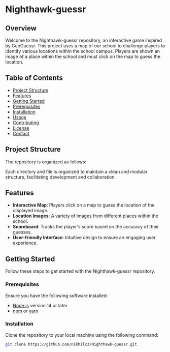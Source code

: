 # Nighthawk-guessr

## Overview

Welcome to the Nighthawk-guessr repository, an interactive game inspired by GeoGuessr. This project uses a map of our school to challenge players to identify various locations within the school campus. Players are shown an image of a place within the school and must click on the map to guess the location.

## Table of Contents

- [Project Structure](#project-structure)
- [Features](#features)
- [Getting Started](#getting-started)
- [Prerequisites](#prerequisites)
- [Installation](#installation)
- [Usage](#usage)
- [Contributing](#contributing)
- [License](#license)
- [Contact](#contact)

## Project Structure

The repository is organized as follows:


Each directory and file is organized to maintain a clean and modular structure, facilitating development and collaboration.

## Features

- **Interactive Map**: Players click on a map to guess the location of the displayed image.
- **Location Images**: A variety of images from different places within the school.
- **Scoreboard**: Tracks the player's score based on the accuracy of their guesses.
- **User-friendly Interface**: Intuitive design to ensure an engaging user experience.

## Getting Started

Follow these steps to get started with the Nighthawk-guessr repository.

### Prerequisites

Ensure you have the following software installed:

- [Node.js](https://nodejs.org/en/) version 14 or later
- [npm](https://www.npmjs.com/get-npm) or [yarn](https://yarnpkg.com/)

### Installation

Clone the repository to your local machine using the following command:

```bash
git clone https://github.com/nikhilc3/Nighthawk-guessr.git
